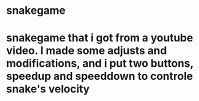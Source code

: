 # snakegame
# snakegame that i got from a youtube video. I made some adjusts and modifications, and i put two buttons, speedup and speeddown to controle snake's velocity
